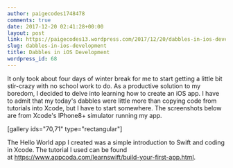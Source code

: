 ```yaml
---
author: paigecodes1748478
comments: true
date: 2017-12-20 02:41:28+00:00
layout: post
link: https://paigecodes13.wordpress.com/2017/12/20/dabbles-in-ios-development/
slug: dabbles-in-ios-development
title: Dabbles in iOS Development
wordpress_id: 68
---
```


It only took about four days of winter break for me to start getting a little bit stir-crazy with no school work to do. As a productive solution to my boredom, I decided to delve into learning how to create an iOS app. I have to admit that my today's dabbles were little more than copying code from tutorials into Xcode, but I have to start somewhere. The screenshots below are from Xcode's IPhone8+ simulator running my app.

[gallery ids="70,71" type="rectangular"]

The Hello World app I created was a simple introduction to Swift and coding in Xcode. The tutorial I used can be found at https://www.appcoda.com/learnswift/build-your-first-app.html.


